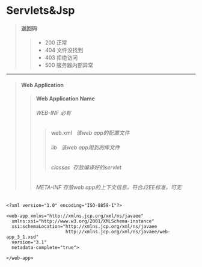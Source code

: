 # Servlets&Jsp

> #### 返回码 
>> - 200 正常
>> - 404 文件没找到
>> - 403 拒绝访问
>> - 500 服务器内部异常
****
> #### Web Application 
>> **Web Application Name**
>> ###### WEB-INF *必有*
>>> web.xml   *该web app的配置文件*
>>> ###### lib   *该web app用到的库文件*
>>> ###### classes  *存放编译好的servlet*
>> ###### META-INF *存放web app的上下文信息，符合J2EE标准，可无*

    <?xml version="1.0" encoding="ISO-8859-1"?>

    <web-app xmlns="http://xmlns.jcp.org/xml/ns/javaee"
      xmlns:xsi="http://www.w3.org/2001/XMLSchema-instance"
      xsi:schemaLocation="http://xmlns.jcp.org/xml/ns/javaee
                          http://xmlns.jcp.org/xml/ns/javaee/web-app_3_1.xsd"
      version="3.1"
      metadata-complete="true">

    </web-app>
